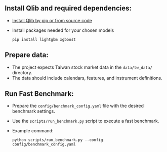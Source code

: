 ## Install Qlib and required dependencies:

- [Install Qlib by pip or from source code](https://qlib.readthedocs.io/en/latest/start/installation.html)
- Install packages needed for your chosen models

  ```
  pip install lightgbm xgboost
  ```

## Prepare data:

- The project expects Taiwan stock market data in the `data/tw_data/` directory.
- The data should include calendars, features, and instrument definitions.

## Run Fast Benchmark:

- Prepare the `config/benchmark_config.yaml` file with the desired benchmark settings.
- Use the `scripts/run_benchmark.py` script to execute a fast benchmark.
- Example command:

  ```
  python scripts/run_benchmark.py --config config/benchmark_config.yaml
  ```
